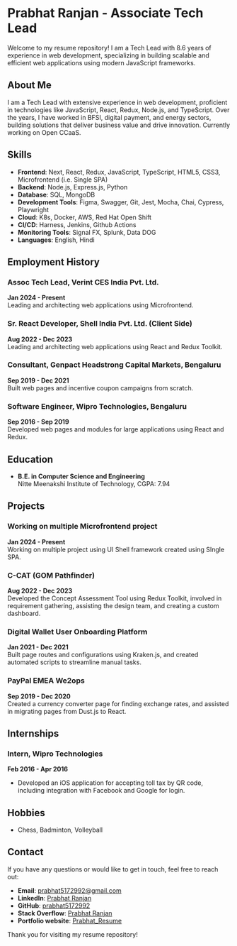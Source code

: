 # Prabhat Ranjan - Associate Tech Lead

Welcome to my resume repository! I am a Tech Lead with 8.6 years of experience in web development, specializing in building scalable and efficient web applications using modern JavaScript frameworks.

## About Me

I am a Tech Lead with extensive experience in web development, proficient in technologies like JavaScript, React, Redux, Node.js, and TypeScript. Over the years, I have worked in BFSI, digital payment, and energy sectors, building solutions that deliver business value and drive innovation. Currently working on Open CCaaS.

## Skills

- **Frontend**: Next, React, Redux, JavaScript, TypeScript, HTML5, CSS3, Microfrontend (i.e. Single SPA)
- **Backend**: Node.js, Express.js, Python
- **Database**: SQL, MongoDB
- **Development Tools**: Figma, Swagger, Git, Jest, Mocha, Chai, Cypress, Playwright
- **Cloud**: K8s, Docker, AWS, Red Hat Open Shift
- **CI/CD**: Harness, Jenkins, Github Actions
- **Monitoring Tools**: Signal FX, Splunk, Data DOG
- **Languages**: English, Hindi

## Employment History

### Assoc Tech Lead, Verint CES India Pvt. Ltd.
**Jan 2024 - Present**  
Leading and architecting web applications using Microfrontend.

### Sr. React Developer, Shell India Pvt. Ltd. (Client Side)
**Aug 2022 - Dec 2023**  
Leading and architecting web applications using React and Redux Toolkit.

### Consultant, Genpact Headstrong Capital Markets, Bengaluru
**Sep 2019 - Dec 2021**  
Built web pages and incentive coupon campaigns from scratch.

### Software Engineer, Wipro Technologies, Bengaluru
**Sep 2016 - Sep 2019**  
Developed web pages and modules for large applications using React and Redux.

## Education

- **B.E. in Computer Science and Engineering**  
  Nitte Meenakshi Institute of Technology, CGPA: 7.94

## Projects

### Working on multiple Microfrontend project
**Jan 2024 - Present**  
Working on multiple project using UI Shell framework created using SIngle SPA.

### C-CAT (GOM Pathfinder)
**Aug 2022 - Dec 2023**  
Developed the Concept Assessment Tool using Redux Toolkit, involved in requirement gathering, assisting the design team, and creating a custom dashboard.

### Digital Wallet User Onboarding Platform
**Jan 2021 - Dec 2021**  
Built page routes and configurations using Kraken.js, and created automated scripts to streamline manual tasks.

### PayPal EMEA We2ops
**Sep 2019 - Dec 2020**  
Created a currency converter page for finding exchange rates, and assisted in migrating pages from Dust.js to React.

## Internships

### Intern, Wipro Technologies
**Feb 2016 - Apr 2016**  
- Developed an iOS application for accepting toll tax by QR code, including integration with Facebook and Google for login.

## Hobbies

- Chess, Badminton, Volleyball

## Contact

If you have any questions or would like to get in touch, feel free to reach out:

- **Email**: [prabhat5172992@gmail.com](mailto:prabhat5172992@gmail.com)
- **LinkedIn**: [Prabhat Ranjan](https://www.linkedin.com/in/prabhat-ranjan-980256a4/)
- **GitHub**: [prabhat5172992](https://github.com/prabhat5172992/)
- **Stack Overflow**: [Prabhat Ranjan](https://stackoverflow.com/users/7251146/prabhat-ranjan)
- **Portfolio website**: [Prabhat_Resume](https://prabhatranjan.netlify.app/)

Thank you for visiting my resume repository!

